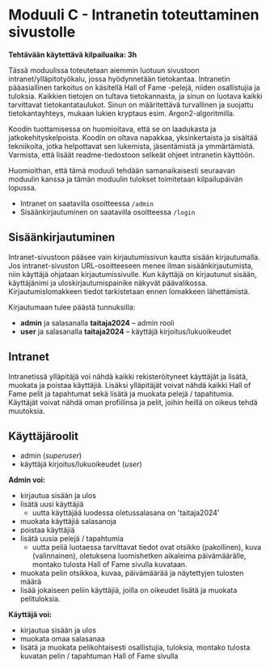 # Moduuli C - Intranetin toteuttaminen sivustolle

**Tehtävään käytettävä kilpailuaika: 3h**

Tässä moduulissa toteutetaan aiemmin luotuun sivustoon intranet/ylläpitotyökalu, jossa hyödynnetään tietokantaa. Intranetin pääasiallinen tarkoitus on käsitellä Hall of Fame -pelejä, niiden osallistujia ja tuloksia. Kaikkien tietojen on tultava tietokannasta, ja sinun on luotava kaikki tarvittavat tietokantataulukot. Sinun on määritettävä turvallinen ja suojattu tietokantayhteys, mukaan lukien kryptaus esim. Argon2-algoritmilla.

Koodin tuottamisessa on huomioitava, että se on laadukasta ja jatkokehityskelpoista. Koodin on oltava napakkaa, yksinkertaista ja sisältää tekniikoita, jotka helpottavat sen lukemista, jäsentämistä ja ymmärtämistä. Varmista, että lisäät readme-tiedostoon selkeät ohjeet intranetin käyttöön.

Huomioithan, että tämä moduuli tehdään samanaikaisesti seuraavan moduulin kanssa ja tämän moduulin tulokset toimitetaan kilpailupäivän lopussa.

- Intranet on saatavilla osoitteessa `/admin`
- Sisäänkirjautuminen on saatavilla osoitteessa `/login`

## Sisäänkirjautuminen

Intranet-sivustoon pääsee vain kirjautumissivun kautta sisään kirjautumalla. Jos intranet-sivuston URL-osoitteeseen menee ilman sisäänkirjautumista, niin käyttäjä ohjataan kirjautumissivulle. Kun käyttäjä on kirjautunut sisään, käyttäjänimi ja uloskirjautumispainike näkyvät päävalikossa. Kirjautumislomakkeen tiedot tarkistetaan ennen lomakkeen lähettämistä.

Kirjautumaan tulee päästä tunnuksilla:

- **admin** ja salasanalla **taitaja2024** – admin rooli
- **user** ja salasanalla **taitaja2024** – käyttäjä kirjoitus/lukuoikeudet

## Intranet

Intranetissä ylläpitäjä voi nähdä kaikki rekisteröityneet käyttäjät ja lisätä, muokata ja poistaa käyttäjiä. Lisäksi ylläpitäjät voivat nähdä kaikki Hall of Fame pelit ja tapahtumat sekä lisätä ja muokata pelejä / tapahtumia.
Käyttäjät voivat nähdä oman profiilinsa ja pelit, joihin heillä on oikeus tehdä muutoksia.

## Käyttäjäroolit

- admin (_superuser_)
- käyttäjä kirjoitus/lukuoikeudet (_user_)

**Admin voi:**

- kirjautua sisään ja ulos
- lisätä uusi käyttäjiä
  - uutta käyttäjää luodessa oletussalasana on 'taitaja2024'
- muokata käyttäjiä salasanoja
- poistaa käyttäjiä
- lisätä uusia pelejä / tapahtumia
  - uutta peliä luotaessa tarvittavat tiedot ovat otsikko (pakollinen), kuva (valinnainen), oletuksena luomishetken aikaleima päivämäärälle, montako tulosta Hall of Fame sivulla kuvataan.
- muokata pelin otsikkoa, kuvaa, päivämäärää ja näytettyjen tulosten määrä
- lisää jokaiseen peliin käyttäjiä, joilla on oikeudet lisätä ja muokata pelituloksia.

**Käyttäjä voi:**

- kirjautua sisään ja ulos
- muokata omaa salasanaa
- lisätä ja muokata pelikohtaisesti osallistujia, tuloksia, montako tulosta kuvatan pelin / tapahtuman Hall of Fame sivulla
